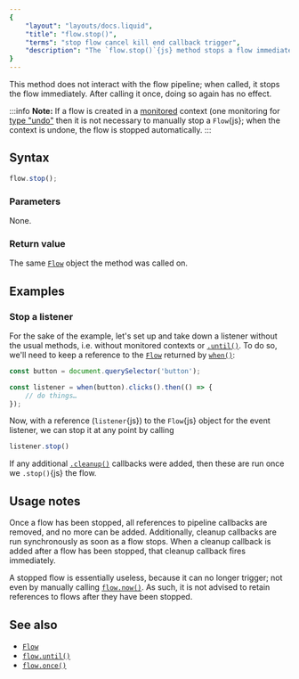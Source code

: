 ```yaml
---
{
	"layout": "layouts/docs.liquid",
	"title": "flow.stop()",
	"terms": "stop flow cancel kill end callback trigger",
	"description": "The `flow.stop()`{js} method stops a flow immediately. Its cleanup callbacks are run, and the flow is prevented from ever triggering again."
}
---
```


This method does not interact with the flow pipeline; when called, it stops the flow immediately. After calling it once, doing so again has no effect.

:::info
**Note:** If a flow is created in a [monitored](/docs/monitor/) context (one monitoring for [type "undo"](/docs/monitor/undo/) then it is not necessary to manually stop a `Flow`{js}; when the context is undone, the flow is stopped automatically.
:::

## Syntax

```js
flow.stop();
```

### Parameters

None.

### Return value

The same [`Flow`](/docs/flow/) object the method was called on.

## Examples

### Stop a listener

For the sake of the example, let's set up and take down a listener without the usual methods, i.e. without monitored contexts or [`.until()`](/docs/flow/until/). To do so, we'll need to keep a reference to the [`Flow`](/docs/flow/) returned by [`when()`](/docs/when/):

```js
const button = document.querySelector('button');

const listener = when(button).clicks().then(() => {
	// do things…
});
```

Now, with a reference (`listener`{js}) to the `Flow`{js} object for the event listener, we can stop it at any point by calling

```js
listener.stop()
```

If any additional [`.cleanup()`](/docs/flow/cleanup/) callbacks were added, then these are run once we `.stop()`{js} the flow.

## Usage notes

Once a flow has been stopped, all references to pipeline callbacks are removed, and no more can be added. Additionally, cleanup callbacks are run synchronously as soon as a flow stops. When a cleanup callback is added after a flow has been stopped, that cleanup callback fires immediately.

A stopped flow is essentially useless, because it can no longer trigger; not even by manually calling [`flow.now()`](/docs/flow/now/). As such, it is not advised to retain references to flows after they have been stopped.


## See also

- [`Flow`](/docs/flow/)
- [`flow.until()`](/docs/flow/until/)
- [`flow.once()`](/docs/flow/once/)
